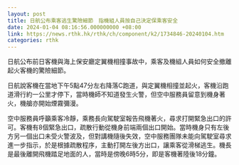 ```yaml
---
layout: post
title: 日航公布乘客逃生驚險細節　指機組人員按自己決定保乘客安全
date: 2024-01-04 08:16:56.000000000 +08:00
link: https://news.rthk.hk/rthk/ch/component/k2/1734846-20240104.htm
categories: rthk
---
```


日航公布前日客機與海上保安廳定翼機相撞事故中，乘客及機組人員如何安全撤離起火客機的驚險細節。

日航說客機在當地下午5點47分左右降落C跑道，與定翼機相撞並起火，客機沿跑道滑行約一公里才停下，當時機師不知道發生火警，但空中服務員留意到機身著火，機艙亦開始煙霧彌漫。

空中服務員呼籲乘客冷靜，乘務長向駕駛室報告飛機著火，尋求打開緊急出口的許可。客機有8個緊急出口，疏散行動從機身前端兩個出口開始。當時機身只有左後方另一個出口未受火警波及，但對講機隨後失效，空中服務團隊未能向駕駛室尋求進一步指示，於是根據疏散程序，主動打開左後方出口，讓乘客從滑梯逃生。機長是最後離開飛機踏足地面的人，當時是傍晚6時5分，即是客機著陸後18分鐘。
